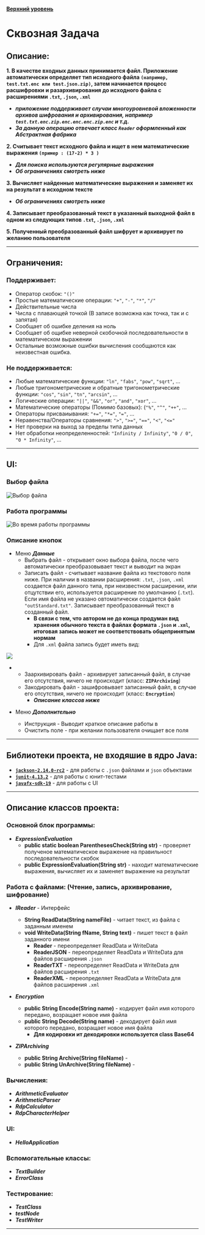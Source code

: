 
**[Верхний уровень](https://github.com/KristianKuznetsov/top-levelInformationRepository)**

# Сквозная Задача 

## Описание: 
**1. В качестве входных данных принимается файл. Приложение автоматически определяет тип исходного файла `(например, test.txt.enc или test.json.zip)`, затем начинается процесс расшифровки и разархивирования до исходного файла с расширениями `.txt`, `.json`, `.xml`**

- ***приложение поддерживает случаи многоуровневой вложенности архивов шифрования и архивирования, например `test.txt.enc.zip.enc.enc.enc.zip.enc` и т.д.***
- ***За данную операцию отвечает класс `Reader` оформленный как Абстрактная фабрика***

**2. Считывает текст исходного файла и ищет в нем математические выражения  `(пример : (17-2) * 3 )`**

- ***Для поиска используются регулярные выражения***
- ***Об ограничениях смотреть ниже***

**3. Вычисляет найденные математические выражения и заменяет их на результат в исходном тексте**

- ***Об ограничениях смотреть ниже***

**4. Записывает преобразованный текст в указанный выходной файл в одном из следующих типов `.txt`, `.json`, `.xml`** 

**5. Полученный преобразованный файл шифрует и архивирует по желанию пользователя** 

___

## Ограничения: 

### Поддерживает:
   - Оператор скобок: `"()"`
   - Простые математические операции: `"+"`, `"-"`, `"*"`, `"/"`
   - Действительные числа
   - Числа с плавающей точкой (В записе возможна как точка, так и с запятая)
   - Сообщает об ошибке деления на ноль
   - Сообщает об ощибке неверной скобочной последовательности в математическом выражении
   - Остальные возможные ошибки вычисления сообщаются как неизвестная ошибка.
 
### Не поддерживается:
   - Любые математические функции: `"ln"`, `"fabs"`, `"pow"`, `"sqrt"`, ...
   - Любые тригонометрические и обратные тригонометрические функции: `"cos"`, `"sin"`, `"tn"`, `"arcsin"`, ...
   - Логические операции: `"||"`, `"&&"`, `"or"`, `"and"`, `"xor"`, ...
   - Математические операторы (Помимо базовых): (`"%"`, `"^"`, `"++"`, ...
   - Операторы присваиывания: `"+="`, `"*="`, `"="`, ...
   - Неравенства/Операторы сравнения: `">"`, `">="`, `"=="`, `"<"`, `"<="`
   - Нет проверки на выход за пределы типа данных
   - Нет обработки неопределенностей: `"Infinity / Infinity"`, `"0 / 0"`, `"0 * Infinity"`, ...
___
## UI: 
### Выбор файла
![Выбор файла](https://github.com/KristianKuznetsov/JavaPractice/blob/main/Additional%20materials/2023-01-18_20-56-55.png)

### Работа программы
![Во время работы программы](https://github.com/KristianKuznetsov/JavaPractice/blob/main/Additional%20materials/2023-01-18_21-38-46.png)

### Описание кнопок

- Меню ***Данные***
   - Выбрать файл - открывает окно выбора файла, после чего автоматически преобразовывает текст и выводит на экран
   - Записать файл - считывает название файла из текстового поля ниже. При наличии в названии расширения: `.txt`, `.json`, `.xml` создается файл данного типа, при неизвестном расширении, или отцутствии его, используется расширение по умолчанию (`.txt`). Если имя файла не указано овтоматически создается файл `"outStandard.txt"`. Записывает преобразованный текст в созданный файл.
      - **В связи с тем, что автором не до конца продуман вид хранения обычного текста в файлах формата `.json` и `.xml`, итоговая запись может не соответствовать общепринятым нормам**
      - Для `.xml` файла запись будет иметь вид:
      
![](https://github.com/KristianKuznetsov/JavaPractice/blob/main/Additional%20materials/2023-01-19_00-33-50.png)

- 
   - Заархивировать файл - архивирует записанный файл, в случае его отсутствия, ничего не происходит (класс: **`ZIPArchiving`**)
   - Закодировать файл - зашифровывает записанный файл, в случае его отсутствия, ничего не происходит (класс: **`Encryption`**)
      - ***Описание классов ниже***
   
- Меню ***Дополнительно*** 
   - Инструкция - Выводит краткое описание работы в 
   - Очистить поле - при желании пользователя очищает все поля
___

## Библиотеки проекта, не входяшие в ядро Java: 
- [**`jackson-2.14.0-rc2`**](https://github.com/KristianKuznetsov/JavaSecondCourseEnd-to-endTask/tree/main/Libraries/JSON) - для работы с `.json` файлами и  `json` объектами
- [**`junit-4.13.2`**](https://github.com/KristianKuznetsov/JavaSecondCourseEnd-to-endTask/tree/main/Libraries/Unit%20Tests) - для работы с юнит-тестами
- [**`javafx-sdk-19`**](https://github.com/KristianKuznetsov/JavaSecondCourseEnd-to-endTask/tree/main/Libraries/JavaFX) - для работы с UI
___
## Описание классов проекта: 

### Основной блок программы:
- ***ExpressionEvaluation*** 
   - **public static boolean ParenthesesCheck(String str)** - проверяет полученое математическое выражение на правильност последовательности скобок
   - **public ExpressionEvaluation(String str)** - находит математические выражения, вычисляет их и заменяет выражение на результат

### Работа с файлами: (Чтение, запись, архивирование, шифрование)
- ***IReader*** - Интерфейс
   - **String ReadData(String nameFile)** - читает текст, из файла с заданным именем
   - **void WriteData(String fName, String text)** - пишет текст в файл заданного имени
      - **Reader** - переопределяет ReadData и WriteData
      - **ReaderJSON** - переопределяет ReadData и WriteData для файлов расширения `.json`
      - **ReaderTXT** - переопределяет ReadData и WriteData для файлов расширения `.txt`
      - **ReaderXML** - переопределяет ReadData и WriteData для файлов расширения `.xml`
- ***Encryption***
   - **public String Encode(String name)** - кодирует файл имя которого передано, возращает новое имя файла
   - **public String Decode(String name)** - декодирует файл имя которого передано, возращает новое имя файла
      - **Для кодировки ит декодировки используется class Base64** 

- ***ZIPArchiving***
   - **public String Archive(String fileName)** - 
   - **public String UnArchive(String fileName)** - 

### Вычисления:
- ***ArithmeticEvaluator***
- ***ArithmeticParser***
- ***RdpCalculator***
- ***RdpCharacterHelper***

### UI:
- ***HelloApplication***

### Вспомогательные классы:
- ***TextBuilder***
- ***ErrorClass***

### Тестирование:
- ***TestClass***
- ***testNode***
- ***TestWriter***
___
